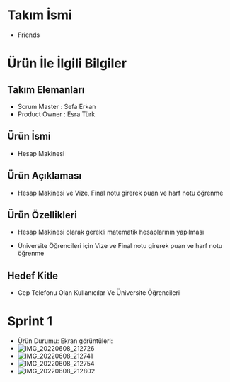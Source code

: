 # Takım İsmi
- Friends
# Ürün İle İlgili Bilgiler
## Takım Elemanları
- Scrum Master : Sefa Erkan 
- Product Owner : Esra Türk 
## Ürün İsmi
- Hesap Makinesi
## Ürün Açıklaması
- Hesap Makinesi ve Vize, Final notu girerek puan ve harf notu öğrenme
## Ürün Özellikleri
- Hesap Makinesi olarak gerekli matematik hesaplarının yapılması

- Üniversite Öğrencileri için Vize ve Final notu girerek puan ve harf notu öğrenme
## Hedef Kitle
- Cep Telefonu Olan Kullanıcılar Ve Üniversite Öğrencileri

# Sprint 1
- Ürün Durumu: Ekran görüntüleri:
- ![IMG_20220608_212726](https://user-images.githubusercontent.com/36763407/172692503-74208072-5382-4168-8353-19aad34a0365.jpg)
-  ![IMG_20220608_212741](https://user-images.githubusercontent.com/36763407/172692645-452f2720-aaeb-465d-b107-7914d16e186c.jpg)
- ![IMG_20220608_212754](https://user-images.githubusercontent.com/36763407/172692648-6e3b1eb4-0332-433e-bf26-54bf64c11fd2.jpg)
- ![IMG_20220608_212802](https://user-images.githubusercontent.com/36763407/172692652-8eb1dcba-4588-4f77-adca-22c2c7073050.jpg)

